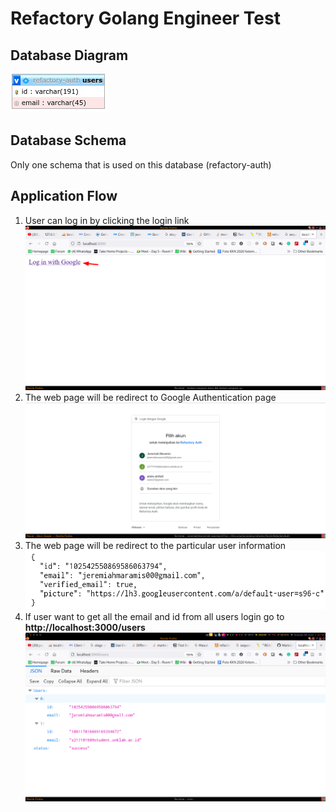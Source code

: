 # Refactory Golang Engineer Test

## Database Diagram

![Diagram Database](./DatabaseDiagram.png)

## Database Schema

Only one schema that is used on this database (refactory-auth)

## Application Flow

1. User can log in by clicking the login link
   ![First Flow](./firstFlow.png)
2. The web page will be redirect to Google Authentication page
   ![Second Flow](./secondFlow.png)
3. The web page will be redirect to the particular user information
   ![Third Flow](./thirdFlow.png)
4. If user want to get all the email and id from all users login go to **http://localhost:3000/users**
   ![Fourth Flow](./fourthFlow.png)
